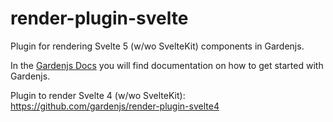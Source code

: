 # render-plugin-svelte

Plugin for rendering Svelte 5 (w/wo SvelteKit) components in Gardenjs.

In the [Gardenjs Docs](https://gardenjs.org) you will find documentation on how to get started with Gardenjs.

Plugin to render Svelte 4 (w/wo SvelteKit): <https://github.com/gardenjs/render-plugin-svelte4>
